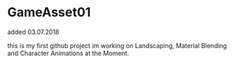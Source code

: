# GameAsset01
added 03.07.2018

this is my first github project
im working on Landscaping, Material Blending and Character Animations at the Moment.
